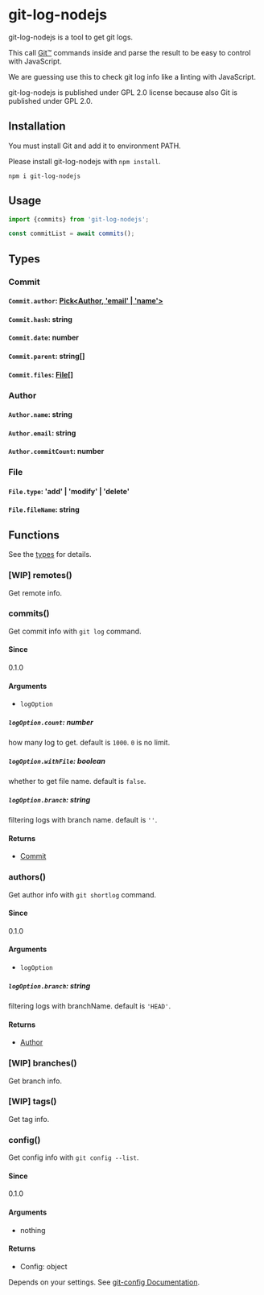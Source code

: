 # git-log-nodejs

git-log-nodejs is a tool to get git logs.

This call [Git™](https://git-scm.com/) commands inside and parse the result to be easy to control with JavaScript.

We are guessing use this to check git log info like a linting with JavaScript.

git-log-nodejs is published under GPL 2.0 license because also Git is published under GPL 2.0.

## Installation

You must install Git and add it to environment PATH.

Please install git-log-nodejs with `npm install`.

```
npm i git-log-nodejs
```

## Usage

```javascript
import {commits} from 'git-log-nodejs';

const commitList = await commits();
```

## Types

### Commit

#### `Commit.author`: [Pick<Author, 'email' | 'name'>](#Author)

#### `Commit.hash`: string

#### `Commit.date`: number

#### `Commit.parent`: string[]

#### `Commit.files`: [File](#File)[]

### Author

#### `Author.name`: string

#### `Author.email`: string

#### `Author.commitCount`: number

### File

#### `File.type`: 'add' | 'modify' | 'delete'

#### `File.fileName`: string

## Functions

See the [types](./types/index.d.ts) for details.

### [WIP] remotes()

Get remote info.

### commits()

Get commit info with `git log` command.

#### Since

0.1.0

#### Arguments

* `logOption`

##### `logOption.count`: number

how many log to get. default is `1000`. `0` is no limit.

##### `logOption.withFile`: boolean

whether to get file name. default is `false`.

##### `logOption.branch`: string

filtering logs with branch name. default is `''`.

#### Returns

*   [Commit](#Commit)

### authors()

Get author info with `git shortlog` command.

#### Since

0.1.0

#### Arguments

* `logOption`

##### `logOption.branch`: string

filtering logs with branchName. default is `'HEAD'`.

#### Returns

*   [Author](#Author)

### [WIP] branches()

Get branch info.

### [WIP] tags()

Get tag info.

### config()

Get config info with `git config --list`.

#### Since

0.1.0

#### Arguments

*   nothing

#### Returns

*   Config: object

Depends on your settings. See [git-config Documentation](https://git-scm.com/docs/git-config).
